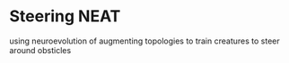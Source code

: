 # Steering NEAT
 using neuroevolution of augmenting topologies to train creatures to steer around obsticles
